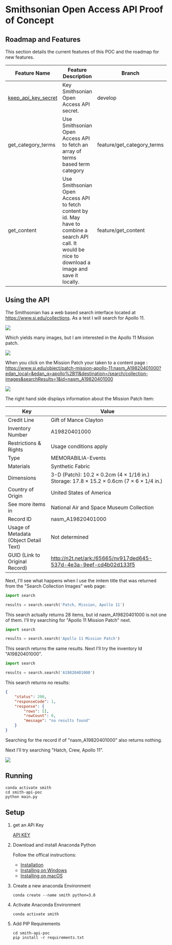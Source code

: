 # Smithsonian Open Access API Proof of Concept

## Roadmap and Features

This section details the current features of this POC and the roadmap for new features.

| Feature Name                                    | Feature Description                                          | Branch                     | Status      |
| ----------------------------------------------- | ------------------------------------------------------------ | -------------------------- | ----------- |
| [keep_api_key_secret](./keep_api_key_secret.md) | Key Smithsonian Open Access API secret.                      | develop                    | Merged      |
| get_category_terms                              | Use Smithsonian Open Access API to fetch an array of terms based term category | feature/get_category_terms | Merged      |
| get_content                                     | Use Smithsonian Open Access API to fetch content by id.  May have to combine a search  API call.  It would be nice to download a image and save it locally. | feature/get_content        | In Progress |

## Using the API

The Smithsonian has a web based search interface located at https://www.si.edu/collections.  As a test I will search for Apollo 11.

![](G:\dev-open-access-smithsonian\smithsonian\smith-api-poc\smithsonian-search-apollo-11.png)

Which yields many images, but I am interested in the Apollo 11 Mission patch.

![](G:\dev-open-access-smithsonian\smithsonian\smith-api-poc\smithsonian-search-apollo-11-mission-patch-results.png)

When you click on the Mission Patch your taken to a content page : https://www.si.edu/object/patch-mission-apollo-11:nasm_A19820401000?edan_local=&edan_q=apollo%2B11&destination=/search/collection-images&searchResults=1&id=nasm_A19820401000

![](G:\dev-open-access-smithsonian\smithsonian\smith-api-poc\smithsonian-search-apollo-11-mission-patch-content.png)

The right hand side displays information about the Mission Patch Item:

| Key                                    | Value                                                        |
| -------------------------------------- | ------------------------------------------------------------ |
| Credit Line                            | Gift of Mance Clayton                                        |
| Inventory Number                       | A19820401000                                                 |
| Restrictions & Rights                  | Usage conditions apply                                       |
| Type                                   | MEMORABILIA-Events                                           |
| Materials                              | Synthetic Fabric                                             |
| Dimensions                             | 3-D (Patch): 10.2 × 0.2cm (4 × 1/16 in.)<br />Storage: 17.8 × 15.2 × 0.6cm (7 × 6 × 1/4 in.) |
| Country of Origin                      | United States of America                                     |
| See more items in                      | National Air and Space Museum Collection                     |
| Record ID                              | nasm_A19820401000                                            |
| Usage of Metadata (Object Detail Text) | Not determined                                               |
| GUID (Link to Original Record)         | http://n2t.net/ark:/65665/nv917ded645-537d-4e3a-9eef-cd4b02d133f5 |


Next, I'll see what happens when I use the imtem title that was returned from the "Search Collection Images" web page:

```python
import search

results = search.search('Patch, Mission, Apollo 11')

```

This search actually returns 28 items, but id nasm_A19820401000 is not one of them.  I'll try searching for "Apollo 11 Mission Patch" next.

```python
import search

results = search.search('Apollo 11 Mission Patch')

```
This search returns the same results.  Next I'll try the inventory Id "A19820401000".

```python
import search

results = search.search('A19820401000')

```

This search returns no results: 

```json
{
    "status": 200,
    "responseCode": 1,
    "response": {
        "rows": [],
        "rowCount": 0,
        "message": "no results found"
    }
}
```

Searching for the record if of "nasm_A19820401000" also returns nothing.

Next I'll try searching "Hatch, Crew, Apollo 11".

![](G:\dev-open-access-smithsonian\smithsonian\smith-api-poc\smithsonian-search-apollo-11-hatch-item.png)





## Running

```
conda activate smith
cd smith-api-poc
python main.py
```

## Setup

1. get an APi Key

    [API KEY](https://api.data.gov/signup/)

1. Download and install Anaconda Python

    Follow the offical instructions:

    - [Installation](https://docs.anaconda.com/anaconda/install/)
    - [Installing on Windows](https://docs.anaconda.com/anaconda/install/windows/)
    - [Installing on macOS](https://docs.anaconda.com/anaconda/install/mac-os/)

1. Create a new anaconda Environment

    ```
    conda create --name smith python=3.8
    ```

1. Activate Anaconda Environment

    ```
    conda activate smith
    ```

1. Add PIP Requirements

    ```
    cd smith-api-poc
    pip install -r requirements.txt
    ```